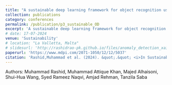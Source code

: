```yaml
---
title: "A sustainable deep learning framework for object recognition using multi-layers deep features fusion and selection"
collection: publications
category: conferences
permalink: /publication/p3_sustainable_OD
excerpt: 'A sustainable deep learning framework for object recognition using multi-layers deep features fusion and selection'
# date: 17-07-2024
venue: 'Sustainability'
# location: "La Valletta, Malta"
# slidesurl: 'http://rashidrao-pk.github.io/files/anomaly_detection_xai_w_slides.pdf'
paperurl: 'https://www.mdpi.com/2071-1050/12/12/5037'
citation: 'Rashid,Muhammad et al. (2024). &quot;.&quot; <i>In Sustainability</i>.'
---
```


Authors: Muhammad Rashid, Muhammad Attique Khan, Majed Alhaisoni, Shui-Hua Wang, Syed Rameez Naqvi, Amjad Rehman, Tanzila Saba

<!-- citation:
@article{irshad2023novel,
  title={A novel light u-net model for left ventricle segmentation using MRI},
  author={Irshad, Mehreen and Yasmin, Mussarat and Sharif, Muhammad Imran and Rashid, Muhammad and Sharif, Muhammad Irfan and Kadry, Seifedine},
  journal={Mathematics},
  volume={11},
  number={14},
  pages={3245},
  year={2023},
  publisher={MDPI}
} -->

